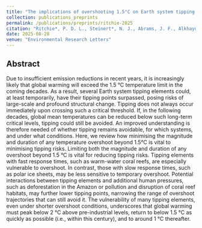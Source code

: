 ```yaml
---
title: "The implications of overshooting 1.5°C on Earth system tipping elements - a review"
collection: publications_preprints
permalink: /publications/preprints/ritchie-2025
citation: "Ritchie*, P. D. L., Steinert*, N. J., Abrams, J. F., Alkhayuon, H., Arnscheidt, C. W., Bochow, N., Chapman, R. R., Clarke, J., Dennis, D. P., Donges, J. F., Flores, B. M., <b>Garbe, J.</b>, Högner, A., Huntingford, C., Lenton, T. M., Lohmann, J., Lux-Gottschalk, K., Milkoreit, M., Möller, T., Pearce-Kelly, P., Pereira, L., Quinn, C., Schleussner, C.-F., Stuenzi, S. M., Swingedouw, D., Van der Laan, L. N., Zickfeld, K., Wunderling, N.*: <i>The implications of overshooting 1.5°C on Earth system tipping elements - a review</i>, Environmental Research Letters, submitted, 2025."
date: 2025-08-28
venue: "Environmental Research Letters"
---
```


## Abstract
Due to insufficient emission reductions in recent years, it is increasingly likely that global warming will exceed the 1.5 °C temperature limit in the coming decades. As a result, several Earth system tipping elements could, at least temporarily, have their tipping points surpassed, posing risks of large-scale and profound structural change. Tipping does not always occur immediately upon crossing such a critical threshold. If, in the following decades, global mean temperatures can be reduced below such long-term critical levels, tipping could still be avoided. An improved understanding is therefore needed of whether tipping remains avoidable, for which systems, and under what conditions. Here, we review how minimising the magnitude and duration of any temperature overshoot beyond 1.5°C is vital to minimising tipping risks. Limiting both the magnitude and duration of any overshoot beyond 1.5 °C is vital for reducing tipping risks. Tipping elements with fast response times, such as warm-water coral reefs, are especially vulnerable to overshoot. In contrast, those with slow response times, such as polar ice sheets, may be less sensitive to temporary overshoot. Potential interactions between tipping elements and additional human pressures, such as deforestation in the Amazon or pollution and disruption of coral reef habitats, may further lower tipping points, narrowing the range of overshoot trajectories that can still avoid it. The vulnerability of many tipping elements, even under shorter overshoot conditions, underscores that global warming must peak below 2 °C above pre-industrial levels, return to below 1.5 °C as quickly as possible (i.e., within this century), and to around 1 °C thereafter.